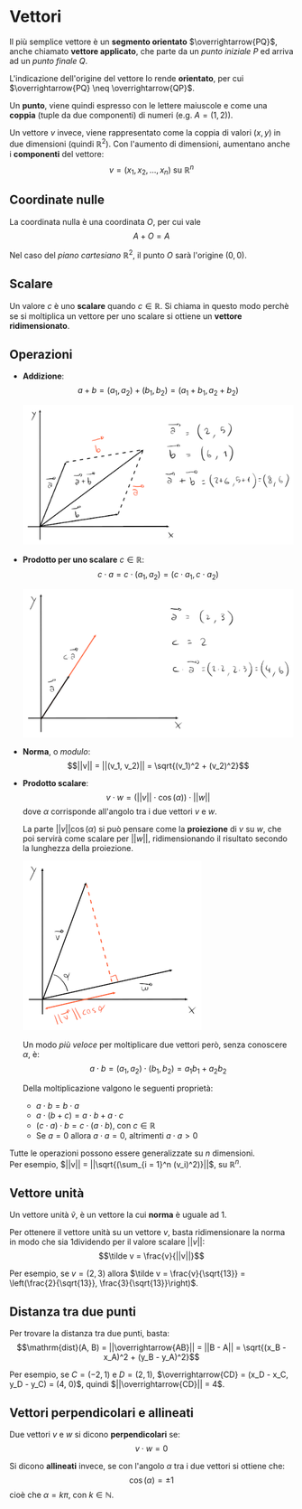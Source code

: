 # Vettori

Il più semplice vettore è un **segmento orientato** $\overrightarrow{PQ}$, anche chiamato **vettore applicato**, che parte da un _punto iniziale_ $P$ ed arriva ad un _punto finale_ $Q$.

L'indicazione dell'origine del vettore lo rende **orientato**, per cui $\overrightarrow{PQ} \neq \overrightarrow{QP}$.

Un **punto**, viene quindi espresso con le lettere maiuscole e come una **coppia** (tuple da due componenti) di numeri (e.g. $A = (1, 2)$).

Un vettore $v$ invece, viene rappresentato come la coppia di valori $(x, y)$ in due dimensioni (quindi $\mathbb{R}^2$).
Con l'aumento di dimensioni, aumentano anche i **componenti** del vettore:
$$v = (x_1, x_2, ..., x_n) \text{ su } \mathbb{R}^n$$

## Coordinate nulle

La coordinata nulla è una coordinata $O$, per cui vale
$$A + O = A$$

Nel caso del _piano cartesiano_ $\mathbb{R}^2$, il punto $O$ sarà l'origine $(0, 0)$.

## Scalare

Un valore $c$ è uno **scalare** quando $c \in \mathbb{R}$.
Si chiama in questo modo perchè se si moltiplica un vettore per uno scalare si ottiene un **vettore ridimensionato**.

## Operazioni

- **Addizione**:
	$$a + b = (a_1, a_2) + (b_1, b_2) = (a_1 + b_1, a_2 + b_2)$$

	![Addizione](assets/01.png)

- **Prodotto per uno scalare** $c \in \mathbb{R}$:
	$$c \cdot a = c \cdot (a_1, a_2) = (c \cdot a_1, c \cdot a_2)$$

	![Prodotto per uno scalare](assets/02.png)

- **Norma**, o _modulo_:
	$$||v|| = ||(v_1, v_2)|| = \sqrt{(v_1)^2 + (v_2)^2}$$

- **Prodotto scalare**:
	$$v \cdot w = (||v|| \cdot \cos(\alpha)) \cdot ||w||$$
	dove $\alpha$ corrisponde all'angolo tra i due vettori $v$ e $w$.

	La parte $||v||\cos(\alpha)$ si può pensare come la **proiezione** di $v$ su $w$, che poi servirà come scalare per $||w||$, ridimensionando il risultato secondo la lunghezza della proiezione.

	![Proiezione nel prodotto scalare](assets/03.png)

	Un modo _più veloce_ per moltiplicare due vettori però, senza conoscere $\alpha$, è:
	$$a \cdot b = (a_1, a_2) \cdot (b_1, b_2) = a_1b_1 + a_2b_2$$

	Della moltiplicazione valgono le seguenti proprietà:
	- $a \cdot b = b \cdot a$
	- $a \cdot (b + c) = a \cdot b + a \cdot c$
	- $(c \cdot a) \cdot b = c \cdot (a \cdot b)$, con $c \in \mathbb{R}$
	- Se $a = 0$ allora $a \cdot a = 0$, altrimenti $a \cdot a > 0$

Tutte le operazioni possono essere generalizzate su $n$ dimensioni. \
Per esempio, $||v|| = ||\sqrt{(\sum_{i = 1}^n (v_i)^2)}||$, su $\mathbb{R}^n$.

## Vettore unità

Un vettore unità $\tilde v$, è un vettore la cui **norma** è uguale ad $1$.

Per ottenere il vettore unità su un vettore $v$, basta ridimensionare la norma in modo che sia $1$dividendo per il valore scalare $||v||$:
$$\tilde v = \frac{v}{||v||}$$

Per esempio, se $v = (2, 3)$ allora $\tilde v = \frac{v}{\sqrt{13}} = \left(\frac{2}{\sqrt{13}}, \frac{3}{\sqrt{13}}\right)$.

## Distanza tra due punti

Per trovare la distanza tra due punti, basta:
$$\mathrm{dist}(A, B) = ||\overrightarrow{AB}|| = ||B - A|| = \sqrt{(x_B - x_A)^2 + (y_B - y_A)^2}$$

Per esempio, se $C = (-2, 1)$ e $D = (2, 1)$, $\overrightarrow{CD} = (x_D - x_C, y_D - y_C) = (4, 0)$, quindi $||\overrightarrow{CD}|| = 4$.

## Vettori perpendicolari e allineati

Due vettori $v$ e $w$ si dicono **perpendicolari** se:
$$v \cdot w = 0$$

Si dicono **allineati** invece, se con l'angolo $\alpha$ tra i due vettori si ottiene che:
$$\cos(\alpha) = \pm 1$$
cioè che $\alpha = k \pi$, con $k \in \mathbb{N}$.
